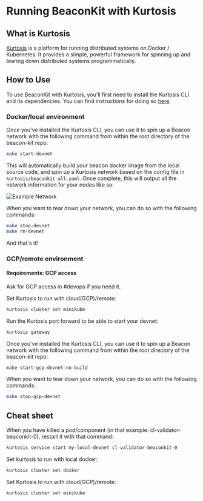 # Running BeaconKit with Kurtosis

## What is Kurtosis

[Kurtosis](https://www.kurtosis.com/) is a platform for running distributed
systems on Docker / Kubernetes. It provides a simple, powerful framework for
spinning up and tearing down distributed systems programmatically.

## How to Use

To use BeaconKit with Kurtosis, you'll first need to install the Kurtosis CLI
and its dependencies. You can find instructions for doing so
[here](https://docs.kurtosis.com/install).

### Docker/local environment

Once you've installed the Kurtosis CLI, you can use it to spin up a Beacon
network with the following command from within the root directory of the
beacon-kit repo:

```bash
make start-devnet
```

This will automatically build your beacon docker image from the local source
code, and spin up a Kurtosis network based on the config file in
`kurtosis/beaconkit-all.yaml`. Once complete, this will output all the
network information for your nodes like so:

![Example Network](./img/example-network.png)

When you want to tear down your network, you can do so
with the following commands:

```bash
make stop-devnet
make rm-devnet
```

And that's it!

### GCP/remote environment

#### Requirements: GCP access

Ask for GCP access in #devops if you need it.

Set Kurtosis to run with cloud(GCP)/remote:

```bash
kurtosis cluster set minikube
```

Run the Kurtosis port forward to be able to start your devnet:

```bash
kurtosis gateway
```

Once you've installed the Kurtosis CLI, you can use it to spin up a Beacon
network with the following command from within the root directory of the
beacon-kit repo:

```bash
make start-gcp-devnet-no-build
```

When you want to tear down your network, you can do so
with the following commands:

```bash
make stop-gcp-devnet
```

## Cheat sheet

When you have killed a pod/component (in that example:
cl-validator-beaconkit-0), restart it with that command:

```bash
kurtosis service start my-local-devnet cl-validator-beaconkit-0
```

Set kurtosis to run with local docker:

```bash
kurtosis cluster set docker
```

Set Kurtosis to run with cloud(GCP)/remote:

```bash
kurtosis cluster set minikube
```
